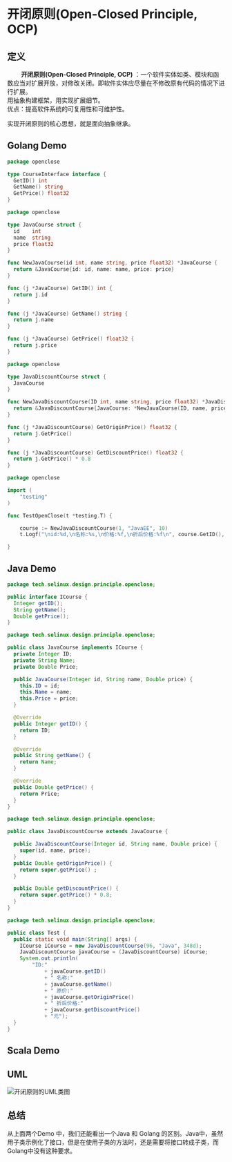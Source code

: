 # 开闭原则(Open-Closed Principle, OCP)

## 定义

  &emsp;&emsp; **开闭原则(Open-Closed Principle, OCP)** ：一个软件实体如类、模块和函数应当对扩展开放，对修改关闭。即软件实体应尽量在不修改原有代码的情况下进行扩展。  
  用抽象构建框架，用实现扩展细节。  
  优点：提高软件系统的可复用性和可维护性。  

  实现开闭原则的核心思想，就是面向抽象继承。

## Golang Demo

```go
package openclose

type CourseInterface interface {
  GetID() int
  GetName() string
  GetPrice() float32
}
```

```go
package openclose

type JavaCourse struct {
  id    int
  name  string
  price float32
}

func NewJavaCourse(id int, name string, price float32) *JavaCourse {
  return &JavaCourse{id: id, name: name, price: price}
}

func (j *JavaCourse) GetID() int {
  return j.id
}

func (j *JavaCourse) GetName() string {
  return j.name
}

func (j *JavaCourse) GetPrice() float32 {
  return j.price
}
```

```go
package openclose

type JavaDiscountCourse struct {
  JavaCourse
}

func NewJavaDiscountCourse(ID int, name string, price float32) *JavaDiscountCourse {
  return &JavaDiscountCourse{JavaCourse: *NewJavaCourse(ID, name, price)}
}

func (j *JavaDiscountCourse) GetOriginPrice() float32 {
  return j.GetPrice()
}

func (j *JavaDiscountCourse) GetDiscountPrice() float32 {
  return j.GetPrice() * 0.8
}

```

```go
package openclose

import (
    "testing"
)

func TestOpenClose(t *testing.T) {

    course := NewJavaDiscountCourse(1, "JavaEE", 10)
    t.Logf("\nid:%d,\n名称:%s,\n价格:%f,\n折后价格:%f\n", course.GetID(), course.GetName(), course.GetPrice(), course.GetDiscountPrice())

}

```

## Java Demo

```java
package tech.selinux.design.principle.openclose;

public interface ICourse {
  Integer getID();
  String getName();
  Double getPrice();
}
```

```java
package tech.selinux.design.principle.openclose;

public class JavaCourse implements ICourse {
  private Integer ID;
  private String Name;
  private Double Price;

  public JavaCourse(Integer id, String name, Double price) {
    this.ID = id;
    this.Name = name;
    this.Price = price;
  }

  @Override
  public Integer getID() {
    return ID;
  }

  @Override
  public String getName() {
    return Name;
  }

  @Override
  public Double getPrice() {
    return Price;
  }
}
```

```java
package tech.selinux.design.principle.openclose;

public class JavaDiscountCourse extends JavaCourse {

  public JavaDiscountCourse(Integer id, String name, Double price) {
    super(id, name, price);
  }
  public Double getOriginPrice() {
    return super.getPrice() ;
  }

  public Double getDiscountPrice() {
    return super.getPrice() * 0.8;
  }
}
```

```java
package tech.selinux.design.principle.openclose;

public class Test {
  public static void main(String[] args) {
    ICourse iCourse = new JavaDiscountCourse(96, "Java", 348d);
    JavaDiscountCourse javaCourse = (JavaDiscountCourse) iCourse;
    System.out.println(
        "ID:"
            + javaCourse.getID()
            + " 名称:"
            + javaCourse.getName()
            + " 原价:"
            + javaCourse.getOriginPrice()
            + " 折后价格:"
            + javaCourse.getDiscountPrice()
            + "元");
  }
}
```

## Scala Demo

## UML

![开闭原则的UML类图](images/open-close-principle.png)

## 总结

从上面两个Demo 中，我们还能看出一个Java 和 Golang 的区别。Java中，虽然用子类示例化了接口，但是在使用子类的方法时，还是需要将接口转成子类，而Golang中没有这种要求。
